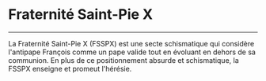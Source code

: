 # Fraternité Saint-Pie X

***

La Fraternité Saint-Pie X (FSSPX) est une secte schismatique qui considère l'antipape François comme un pape valide tout en évoluant en dehors de sa communion. En plus de ce positionnement absurde et schismatique, la FSSPX enseigne et promeut l'hérésie.

